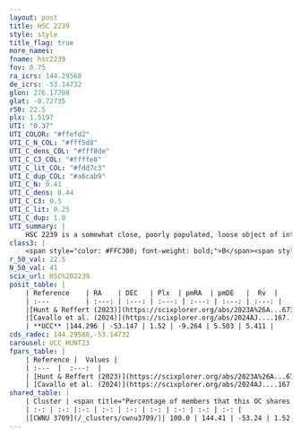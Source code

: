 ```yaml
---
layout: post
title: HSC 2239
style: style
title_flag: true
more_names: 
fname: hsc2239
fov: 0.75
ra_icrs: 144.29568
de_icrs: -53.14732
glon: 276.17708
glat: -0.72735
r50: 22.5
plx: 1.5197
UTI: "0.37"
UTI_COLOR: "#ffefd2"
UTI_C_N_COL: "#fff5d8"
UTI_C_dens_COL: "#fff8de"
UTI_C_C3_COL: "#ffffe8"
UTI_C_lit_COL: "#fdd7c3"
UTI_C_dup_COL: "#a6cab9"
UTI_C_N: 0.41
UTI_C_dens: 0.44
UTI_C_C3: 0.5
UTI_C_lit: 0.25
UTI_C_dup: 1.0
UTI_summary: |
    HSC 2239 is a somewhat close, poorly populated, loose object of intermediate C3 quality. It was recently reported in the literature. This object shares a large percentage of members with a later reported entry.
class3: |
    <span style="color: #FFC300; font-weight: bold;">B</span><span style="color: #FFC300; font-weight: bold;">B</span>
r_50_val: 22.5
N_50_val: 41
scix_url: HSC%202239
posit_table: |
    | Reference    | RA    | DEC   | Plx  | pmRA  | pmDE   |  Rv  |
    | :---         | :---: | :---: | :---: | :---: | :---: | :---: |
    |[Hunt & Reffert (2023)](https://scixplorer.org/abs/2023A%26A...673A.114H) | 143.795 | -53.151 | 1.516 | -9.227 | 5.473 | 6.858 |
    |[Cavallo et al. (2024)](https://scixplorer.org/abs/2024AJ....167...12C) | 144.273 | -53.215 | 1.516 | -- | -- | -- |
    | **UCC** |144.296 | -53.147 | 1.52 | -9.264 | 5.503 | 5.411 | 
cds_radec: 144.29568,-53.14732
carousel: UCC_HUNT23
fpars_table: |
    | Reference |  Values |
    | :---  |  :---:  |
    | [Hunt & Reffert (2023)](https://scixplorer.org/abs/2023A%26A...673A.114H) | `AV50=0.171, diffAV50=0.453, MOD50=8.999, logAge50=8.05` |
    | [Cavallo et al. (2024)](https://scixplorer.org/abs/2024AJ....167...12C) | `AV50=0.69, dMod50=9.12, logAge50=7.79, [Fe/H]50=-0.28` |
shared_table: |
    | Cluster | <span title="Percentage of members that this OC shares with the ones listed">%</span>   | RA   | DEC   | Plx   | pmRA  | pmDE  | Rv | UTI |
    | :-: | :-: |:-: | :-: | :-: | :-: | :-: | :-: | :-: |
    |[CWNU 3709](/_clusters/cwnu3709/)| 100.0 | 144.41 | -53.24 | 1.52 | -9.27 | 5.48 | 5.19 |0.1 |
---
```

